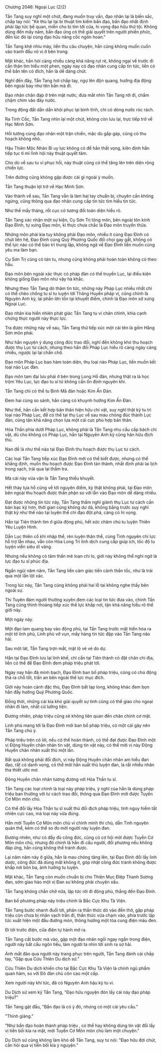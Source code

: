




Chương 2046: Ngoại Lục (2/2)


Tần Tang suy nghĩ một chút, đang muốn truy vấn, đạo nhân lại là biến sắc, chắp tay nói: "Kẻ thù lại tại bí thuật tìm kiếm bần đạo, bần đạo nhất định phải lập tức bế quan, miễn cho bị tìm tới cửa, hi vọng đạo hữu thứ tội. Không dùng đến mấy năm, bần đạo ứng có thể giải quyết trên người phiền phức, đến lúc đó lại cùng đạo hữu nâng cốc ngôn hoan."

Tần Tang khẽ nhíu mày, liền thu câu chuyện, hắn cũng không muốn cuốn vào tranh đấu vô vị ở bên trong.

Mặt khác, hắn hỏi càng nhiều càng khả năng rụt rè, không ngại về trước đi cẩn thận tìm hiểu một phen, ngày nay có đạo nhân cung cấp tin tức, liền có thể bắn tên có đích, hẳn là dễ dàng chút.

Nghĩ đến đây, Tần Tang hơi chắp tay, ngự lên độn quang, hướng địa động bên ngoài bay như tên bắn mà đi.

Đạo nhân chân đạp ở trên mặt nước, đưa mắt nhìn Tần Tang rời đi, chầm chậm chìm vào đáy nước.

Trong động đất dần dần khôi phục lại bình tĩnh, chỉ có dòng nước róc rách.

Ra Tinh Cốc, Tần Tang nhìn lại một chút, không còn lưu lại, trực tiếp trở về Hạc Minh Sơn.

Hồi tưởng cùng đạo nhân một trận chiến, mặc dù gấp gáp, cũng có thu hoạch không nhỏ.

Hậu Thiên Mộc Nhân Bi uy lực không có để hắn thất vọng, kiên định hắn tiếp tục tỉ mỉ lĩnh hội này thuật quyết tâm.

Cho dù về sau tu vi phục hồi, này thuật cũng có thể tăng lên trên diện rộng chiến lực.

Trên đường cũng không gặp được cái gì ngoài ý muốn.

Tần Tang thuận lợi trở về Hạc Minh Sơn.

Vào thành về sau, Tần Tang vẫn là làm hai tay chuẩn bị, chuyên cần không ngừng, cũng thông qua đạo nhân cung cấp tin tức tìm hiểu tin tức.

Như thế mấy tháng, rốt cục có tương đối toàn diện hiểu rõ.

Tần Tang xác nhận một sự kiện, Cụ Sơn Trị tông môn, bên ngoài tôn kính Đạo Đình, tự xưng Đạo môn, kì thực chưa chắc là Đạo môn truyền thừa.

Những môn phái kia tuy không phải Đạo môn, nhiều ít cùng Đạo Đình có chút liên hệ, Đạo Đình cùng Quỷ Phương Quốc đối chọi gay gắt, không có thế lực nào có thể bảo trì trung lập, không ngã về Đạo Đình liền muốn cùng yêu ma làm bạn.

Cụ Sơn Trị cũng có tán tu, nhưng cũng không phải hoàn toàn không có theo hầu.

Đạo môn bên ngoài xác thực có pháp đàn có thể truyền Lục, lại điều kiện không giống Đạo môn như vậy hà khắc.

Nhưng theo Tần Tang dò thăm tin tức, những này Pháp Lục nhiều nhất chỉ có thể chèo chống tu sĩ tu luyện tới Thăng Huyền pháp vị, cũng chính là Nguyên Anh kỳ, lại phần lớn tồn tại khuyết điểm, chính là Đạo môn sở xưng Ngoại Lục.

Đạo nhân kia hiển nhiên phát giác Tần Tang tu vi chân chính, khía cạnh chứng thực người này thực lực.

Tra được những này về sau, Tần Tang thử tiếp xúc một cái tên là gốm Hằng Sơn môn phái.

Như hắn nguyện ý dụng công đức trao đổi, nghĩ đến không khó thu hoạch được thụ Lục tư cách, nhưng theo hắn đối Pháp Lục hiểu rõ càng ngày càng nhiều, ngược lại lại chần chờ.

Đạo môn Pháp Lục bao hàm toàn diện, thụ loại nào Pháp Lục, liền muốn kết loại nào Lục đàn.

Đạo môn tam đại lưu phái ở bên trong Long Hổ đàn, nhưng thật ra là học trộm Yêu Lục, lực đạo tu sĩ từ không cần ổn định nguyên khí.

Tần Tang chỉ có thể tu Binh Mã đàn hoặc Kim Ấn Đàn.

Đem hai cùng so sánh, hắn càng có khuynh hướng Kim Ấn Đàn.

Như thế, hắn cần kết hợp bản thân hiện hữu chi vật, suy nghĩ thật kỹ tu trì loại nào Pháp Lục, để có thể tại thụ Lục về sau mau chóng đúc thành Lục đàn, cũng tận khả năng chọn lựa một cái cực phù hợp bản thân.

Hóa Thần phía dưới Pháp Lục, không phải là Tần Tang nhu cầu cấp bách chi vật, dù cho không có Pháp Lục, hắn tại Nguyên Anh kỳ cũng hãn hữu địch thủ.

Nan đề là như thế nào tại Đạo Đình thu hoạch được thụ Lục tư cách.

Các loại Tần Tang tiếp xúc Đạo Đình mới có thể biết được, nhưng có thể khẳng định, muốn thu hoạch được Đạo Đình tán thành, nhất định phải lai lịch trong sạch, trải qua lại thẩm tra.

Mà cái này vừa vặn là Tần Tang thiếu khuyết.

Hết thảy tựa hồ cũng về tới nguyên điểm, kỳ thật không phải, tại Đạo môn bên ngoài thu hoạch được thân phận so với lẫn vào Đạo môn dễ dàng nhiều.

Đạt được những tin tức này, Tần Tang thầm nghĩ giành thụ Lục tư cách cần bàn bạc kỹ hơn, thời gian cũng không dư dả, không bằng trước suy nghĩ thật kỹ như thế nào tại luyện thể chi đạo đột phá, càng có hi vọng.

Hắn tại Tiên thành tìm ở giữa động phủ, hết sức chăm chú tu luyện Thiên Yêu Luyện Hình.

Dẫn Lục thiên cố khí nhập thể, rèn luyện thân thể, cùng Tinh nguyên chi lực hỗ trợ lẫn nhau, vẫn còn Hóa Long Trì linh dịch cung cấp giúp ích, tốc độ tu luyện viễn siêu dĩ vãng.

Nhưng nếu không có tâm thần mê loạn chi lo, giới này không thể nghi ngờ là lực đạo tu sĩ phúc địa.

Ngắn ngủi năm năm, Tần Tang liền cảm giác tiến cảnh thần tốc, như là trải qua một lần lột xác.

Trong lúc này, Tần Tang cũng không phải hai lỗ tai không nghe thấy bên ngoài sự.

Thi Tuyên đám người thường xuyên đem các loại tin tức đưa vào, chính Tần Tang cũng thỉnh thoảng tiếp xúc thế lực khắp nơi, tận khả năng hiểu rõ thế giới này.

Một ngày này.

Một đạo lam quang bay vào động phủ, tại Tần Tang trước mặt hiển hóa ra một tờ linh phù, Linh phù vỡ vụn, mấy hàng tin tức đập vào Tần Tang não hải.

Sau một lát, Tần Tang trợn mắt, mặt lộ vẻ vẻ do dự.

Hắn tại Đạo Đình lưu lại linh khế, chỉ cần tại Tiên thành có đặt chân chi địa, liền có thể để Đạo Đình đem pháp triệu phát tới.

Ngày nay hắn đã minh bạch, Đạo Đình ban bố pháp triệu, cũng có chủ động thả ra chỗ tốt, trấn an bên ngoài thế lực mục đích.

Giới này hoàn cảnh đặc thù, Đạo Đình bất lạp long, không khác đem bọn hắn đẩy hướng Quỷ Phương Quốc.

Đồng thời, những cái kia khó giải quyết sự tình cũng có thể giao cho ngoại nhân đi làm, nhất cử lưỡng tiện.

Đương nhiên, pháp triệu cũng sẽ không liên quan đến chân chính cơ mật.

Linh phù mang tới là Đạo Đình mới ban bố pháp triệu, có một cái gây nên Tần Tang chú ý.

Pháp triệu trên có lời, nếu có thể hoàn thành, có thể đạt được Đạo Đình một vị Động Huyền chân nhân tín vật, dùng tín vật này, có thể mời vị này Động Huyền chân nhân xuất thủ một lần.

Bất quá không phải đối địch, vị này Động Huyền chân nhân am hiểu đan đạo, rất có danh vọng, có thể mời hắn xuất thủ luyện đan, là rất nhiều nhân tha thiết ước mơ.

Động Huyền chân nhân tương đương với Hóa Thần tu sĩ.

Tần Tang các loại chính là loại này pháp triệu, ý nghĩ của hắn là dùng pháp triệu ban thưởng với tư cách trao đổi, thông qua Đạo Đình mời được Tuyền Cơ Môn môn chủ.

Có thể đổi lấy Hóa Thần tu sĩ xuất thủ đối địch pháp triệu, tính nguy hiểm tất nhiên cực cao, mà loại này vừa đúng.

Hắn mời Tuyền Cơ Môn môn chủ vì chính mình thi chú, dẫn Tinh nguyên quán thể, kém có thể so đo mời người này luyện đan.

Đương nhiên, như có đầy đủ công đức, cũng có cơ hội mời được Tuyền Cơ Môn môn chủ, nhưng đó chính là hắn đi cầu người, đối phương nếu không đáp ứng, hắn cũng không thể tránh được.

Lại năm năm này ở giữa, hắn là mau chóng tăng lên, tại Đạo Đình đổi lấy linh dược, công đức đã dùng mất không ít, góp nhặt công đức tránh không được khắp nơi bôn ba, ảnh hưởng tu luyện.

Mặt khác, Tần Tang còn muốn chuẩn bị cho Thiên Mục Điệp Thanh Sương đan, sớm giao hảo một vị Đan sư không phải chuyện xấu.

Tần Tang không chần chờ nữa, lập tức rời đi động phủ, thẳng đến Đạo Đình.

Ban bố phương pháp này triệu chính là Bắc Cực Khu Tà Viện.

Tần Tang bước nhanh đuổi tới, phân ra thần thức dò vào đền thờ, gặp pháp triệu còn chưa bị nhân vạch trần đi, thần thức vừa chạm vào, phía trước lập tức xuất hiện một đầu đường mòn, thông hướng một tòa cung điện màu đen.

Đi tới trước điện, cửa điện tự hành mở ra.

Tần Tang cất bước mà vào, gặp một đạo nhân ngồi ngay ngắn trong điện, người này bất cẩu ngôn tiếu, làm người ta nhìn tới sinh ra sợ hãi.

Ánh mắt đảo qua người này trang phục trên người, Tần Tang đánh cái chắp tay, "Gặp qua Cửu Thiên Du dịch sứ."

Cửu Thiên Du dịch khiến cho tại Bắc Cực Khu Tà Viện là chính ngũ phẩm quan hàm, so với Đô đàn chủ còn cao một cấp.

Xem người này khí tức, đã có Nguyên Anh hậu kỳ tu vi.

Du Dịch sứ xem kỹ Tần Tang, "Đạo hữu nguyện đón lấy cái này đạo pháp triệu?"

Tần Tang gật đầu, "Bần đạo là có ý đó, nhưng có một cái yêu cầu."

"Thỉnh giảng."

"Như bần đạo hoàn thành pháp triệu , có thể hay không dùng tín vật đổi lấy vị tiền bối kia ra mặt, mời Tuyền Cơ Môn môn chủ làm một chuyện."

Du Dịch sứ cũng không làm khó dễ Tần Tang, suy tư nói: "Đạo hữu đợi chút, cần hỏi qua vị tiền bối kia ý nguyện."





